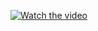 [![Watch the video]()]([https://www.youtube.com/watch?v=YOUR_VIDEO_ID](https://www.youtube.com/watch?v=qCiEKGvT05M))

